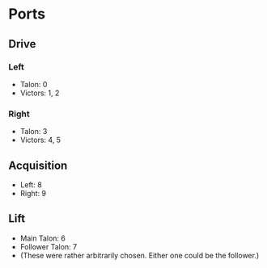 # Ports

## Drive
### Left
* Talon: 0
* Victors: 1, 2

### Right
* Talon: 3
* Victors: 4, 5

## Acquisition
* Left: 8
* Right: 9

## Lift
* Main Talon: 6
* Follower Talon: 7
* (These were rather arbitrarily chosen. Either one could be the follower.)
